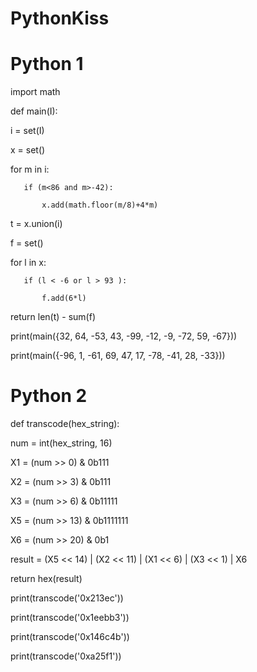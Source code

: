 # PythonKiss
# Python 1
import math

def main(I):

   i = set(I)

   x = set()

   for m in i:

       if (m<86 and m>-42):

           x.add(math.floor(m/8)+4*m)

   t = x.union(i)

   f = set()

   for l in x:

       if (l < -6 or l > 93 ):

           f.add(6*l)

   return len(t) - sum(f)



print(main({32, 64, -53, 43, -99, -12, -9, -72, 59, -67}))

print(main({-96, 1, -61, 69, 47, 17, -78, -41, 28, -33}))

# Python 2
def transcode(hex_string):

   

   num = int(hex_string, 16)

   

   

   X1 = (num >> 0) & 0b111        

   X2 = (num >> 3) & 0b111        

   X3 = (num >> 6) & 0b11111      

   X5 = (num >> 13) & 0b1111111    

   X6 = (num >> 20) & 0b1        

   

   result = (X5 << 14) | (X2 << 11) | (X1 << 6) | (X3 << 1) | X6

   

   

   return hex(result)



print(transcode('0x213ec'))  

print(transcode('0x1eebb3'))

print(transcode('0x146c4b'))

print(transcode('0xa25f1'))



